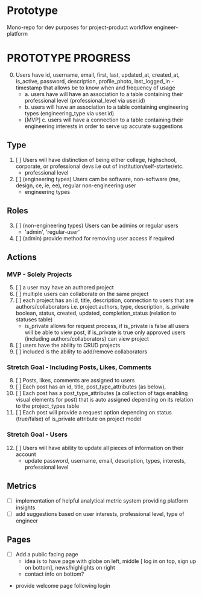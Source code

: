 # Prototype
Mono-repo for dev purposes for project-product workflow engineer-platform

# PROTOTYPE PROGRESS

0. Users have id, username, email, first, last, updated_at, created_at, is_active, password, description, profile_photo, last_logged_in - timestamp that allows be to know when and frequency of usage
    - a. users have will have an association to a table containing their professional level (professional_level via user.id)
    - b. users will have an association to a table containing engineering types (engineering_type via user.id)
    - [MVP] c. users will have a connection to a table containing their engineering interests in order to serve up accurate suggestions

## Type
1. [ ] Users will have distinction of being either college, highschool, corporate, or professional devs i.e out of institution/self-starter/etc.
    - professional level
2. [ ] (engineering types) Users cam be software, non-software (me, design, ce, ie, ee), regular non-engineering user
    - engineering types

## Roles
3. [ ] (non-engineering types) Users can be admins or regular users
    - 'admin', 'regular-user'
4. [ ] (admin) provide method for removing user access if required

## Actions

### MVP - Solely Projects
5. [ ] a user may have an authored project
6. [ ] multiple users can collaborate on the same project
7. [ ] each project has an id, title, description, connection to users that are authors/collaborators i.e. project.authors, type, description, is_private boolean, status, created, updated, completion_status (relation to statuses table)
    - is_private allows for request process, if is_private is false all users will be able to view post, if is_private is true only approved users (including authors/collaborators) can view project
8. [ ] users have the ability to CRUD projects
9. [ ] included is the ability to add/remove collaborators

### Stretch Goal - Including Posts, Likes, Comments
8. [ ] Posts, likes, comments are assigned to users
9. [ ] Each post has an id, title, post_type_attributes (as below),
10. [ ] Each post has a post_type_attributes (a collection of tags enabling visual elements for post) that is auto assigned depending on its relation to the project_types table
11. [ ] Each post will provide a request option depending on status (true/false) of is_private attribute on project model

### Stretch Goal - Users
12. [ ] Users will have ability to update all pieces of information on their account
    - update password, username, email, description, types, interests, professional level

## Metrics
- [ ] implementation of helpful analytical metric system providing platform insights
- [ ] add suggestions based on user interests, professional level, type of engineer

## Pages
- [ ] Add a public facing page
    * idea is to have page with globe on left, middle [ log in on top, sign up on bottom], news/highlights on right
    * contact info on bottom?
- provide welcome page following login
